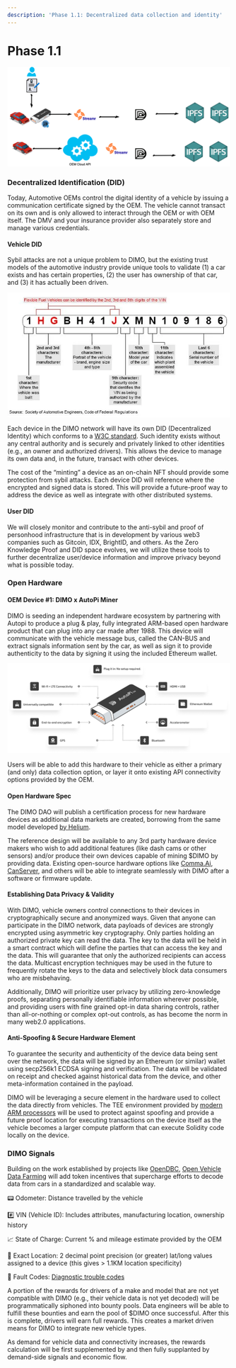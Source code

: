 ```yaml
---
description: 'Phase 1.1: Decentralized data collection and identity'
---
```


# Phase 1.1

![](<../../.gitbook/assets/phase 2.png>)

### Decentralized Identification (DID)

Today, Automotive OEMs control the digital identity of a vehicle by issuing a communication certificate signed by the OEM. The vehicle cannot transact on its own and is only allowed to interact through the OEM or with OEM itself. The DMV and your insurance provider also separately store and manage various credentials.

#### Vehicle DID&#x20;

Sybil attacks are not a unique problem to DIMO, but the existing trust models of the automotive industry provide unique tools to validate (1) a car exists and has certain properties, (2) the user has ownership of that car, and (3) it has actually been driven.

![](<../../.gitbook/assets/image (10).png>)

Each device in the DIMO network will have its own DID (Decentralized Identity) which conforms to a [W3C standard](https://www.w3.org/TR/did-core/). Such identity exists without any central authority and is securely and privately linked to other identities (e.g., an owner and authorized drivers). This allows the device to manage its own data and, in the future, transact with other devices.

The cost of the “minting” a device as an on-chain NFT should provide some protection from sybil attacks. Each device DID will reference where the encrypted and signed data is stored. This will provide a future-proof way to address the device as well as integrate with other distributed systems.

#### User DID&#x20;

We will closely monitor and contribute to the anti-sybil and proof of personhood infrastructure that is in development by various web3 companies such as Gitcoin, IDX, BrightID, and others. As the Zero Knowledge Proof and DID space evolves, we will utilize these tools to further decentralize user/device information and improve privacy beyond what is possible today.

### Open Hardware

#### OEM Device #1: DIMO x AutoPi Miner&#x20;

DIMO is seeding an independent hardware ecosystem by partnering with Autopi to produce a plug & play, fully integrated ARM-based open hardware product that can plug into any car made after 1988. This device will communicate with the vehicle message bus, called the CAN-BUS and extract signals information sent by the car, as well as sign it to provide authenticity to the data by signing it using the included Ethereum wallet.

![DIMO x AutoPi co-branded OBDII device and its key features](<../../.gitbook/assets/image (12).png>)

Users will be able to add this hardware to their vehicle as either a primary (and only) data collection option, or layer it onto existing API connectivity options provided by the OEM.

#### Open Hardware Spec

The DIMO DAO will publish a certification process for new hardware devices as additional data markets are created, borrowing from the same model developed [by Helium](https://github.com/helium/HIP/blob/master/0019-third-party-manufacturers.md).

The reference design will be available to any 3rd party hardware device makers who wish to add additional features (like dash cams or other sensors) and/or produce their own devices capable of mining $DIMO by providing data. Existing open-source hardware options like [Comma.Ai](https://comma.ai/compare), [CanServer](http://www.jwardell.com/canserver/), and others will be able to integrate seamlessly with DIMO after a software or firmware update.

#### Establishing Data Privacy & Validity

With DIMO, vehicle owners control connections to their devices in cryptographically secure and anonymized ways. Given that anyone can participate in the DIMO network, data payloads of devices are strongly encrypted using asymmetric key cryptography. Only parties holding an authorized private key can read the data. The key to the data will be held in a smart contract which will define the parties that can access the key and the data. This will guarantee that only the authorized recipients can access the data. Multicast encryption techniques may be used in the future to frequently rotate the keys to the data and selectively block data consumers who are misbehaving.

Additionally, DIMO will prioritize user privacy by utilizing zero-knowledge proofs, separating personally identifiable information wherever possible, and providing users with fine grained opt-in data sharing controls, rather than all-or-nothing or complex opt-out controls, as has become the norm in many web2.0 applications.

#### Anti-Spoofing & Secure Hardware Element

To guarantee the security and authenticity of the device data being sent over the network, the data will be signed by an Ethereum (or similar) wallet using secp256k1 ECDSA signing and verification. The data will be validated on receipt and checked against historical data from the device, and other meta-information contained in the payload.

DIMO will be leveraging a secure element in the hardware used to collect the data directly from vehicles. The TEE environment provided by [modern ARM processors](https://www.arm.com/why-arm/technologies/trustzone-for-cortex-a/tee-reference-documentation) will be used to protect against spoofing and provide a future proof location for executing transactions on the device itself as the vehicle becomes a larger compute platform that can execute Solidity code locally on the device.

### **DIMO Signals**

Building on the work established by projects like [OpenDBC](https://github.com/commaai/opendbc), [Open Vehicle Data Farming](https://docs.google.com/document/d/1i8XxRadq2Bta5hJDSOD4oXO\_q63xtuaE6cxzpSKB7e4/edit?usp=sharing) will add token incentives that supercharge efforts to decode data from cars in a standardized and scalable way.

📟 Odometer: Distance travelled by the vehicle

\#️⃣ VIN (Vehicle ID): Includes attributes, manufacturing location, ownership history

📈 State of Charge: Current % and mileage estimate provided by the OEM

📍 Exact Location: 2 decimal point precision (or greater) lat/long values assigned to a device (this gives > 1.1KM location specificity)

🚨 Fault Codes: [Diagnostic trouble codes](http://www.totalcardiagnostics.com/support/Knowledgebase/Article/View/21/0/genericmanufacturer-obd2-codes-and-their-meanings)

A portion of the rewards for drivers of a make and model that are not yet compatible with DIMO (e.g., their vehicle data is not yet decoded) will be programmatically siphoned into bounty pools. Data engineers will be able to fulfill these bounties and earn the pool of $DIMO once successful. After this is complete, drivers will earn full rewards. This creates a market driven means for DIMO to integrate new vehicle types.

As demand for vehicle data and connectivity increases, the rewards calculation will be first supplemented by and then fully supplanted by demand-side signals and economic flow.

